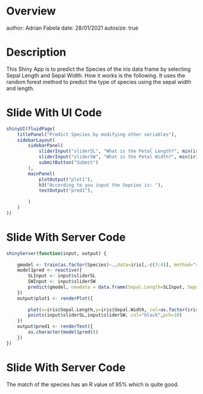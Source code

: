 Overview
========================================================
author: Adrian Fabela
date: 28/01/2021
autosize: true

Description
========================================================
This Shiny App is to predict the Species of the iris data frame by selecting Sepal Length and Sepal Width.
How it works is the following. It uses the random forest method to predict the type of species using the sepal width and length.


Slide With UI Code
========================================================


```r
shinyUI(fluidPage(
    titlePanel("Predict Species by modifying other variables"),
    sidebarLayout(
        sidebarPanel(
            sliderInput("sliderSL", "What is the Petal Length?", min(iris$Sepal.Length), max(iris$Sepal.Length), value = mean(iris$Sepal.Length)),
            sliderInput("sliderSW", "What is the Petal Width?", min(iris$Sepal.Width), max(iris$Sepal.Width), value = mean(iris$Sepal.Width)),
            submitButton("Submit")
        ),
        mainPanel(
            plotOutput("plot1"),
            h3("According to you input the Sepcies is: "),
            textOutput("pred1"),
            
        )
    )
))
```

Slide With Server Code
========================================================


```r
shinyServer(function(input, output) {
   
    gmodel <- train(as.factor(Species)~.,data=iris[,-c(3:4)], method="rf",prox=TRUE)
    model1pred <- reactive({
        SLInput <- input$sliderSL
        SWInput <- input$sliderSW
        predict(gmodel, newdata = data.frame(Sepal.Length=SLInput, Sepal.Width=SWInput))
    })
    output$plot1 <- renderPlot({
       
        plot(x=iris$Sepal.Length,y=iris$Sepal.Width, col=as.factor(iris$Species))
        points(input$sliderSL,input$sliderSW, col="black",pch=10)
    })
    output$pred1 <- renderText({
        as.character(model1pred())
    })
})
```


Slide With Server Code
========================================================
The match of the species has an R value of 95% which is quite good.
